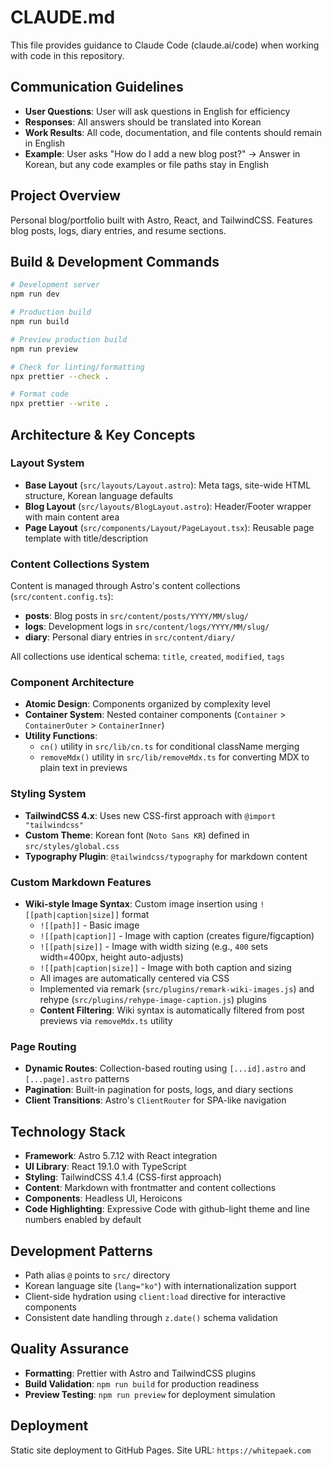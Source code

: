 # CLAUDE.md

This file provides guidance to Claude Code (claude.ai/code) when working with code in this repository.

## Communication Guidelines
- **User Questions**: User will ask questions in English for efficiency
- **Responses**: All answers should be translated into Korean
- **Work Results**: All code, documentation, and file contents should remain in English
- **Example**: User asks "How do I add a new blog post?" → Answer in Korean, but any code examples or file paths stay in English

## Project Overview
Personal blog/portfolio built with Astro, React, and TailwindCSS. Features blog posts, logs, diary entries, and resume sections.

## Build & Development Commands
```bash
# Development server
npm run dev

# Production build
npm run build

# Preview production build
npm run preview

# Check for linting/formatting
npx prettier --check .

# Format code
npx prettier --write .
```

## Architecture & Key Concepts

### Layout System
- **Base Layout** (`src/layouts/Layout.astro`): Meta tags, site-wide HTML structure, Korean language defaults
- **Blog Layout** (`src/layouts/BlogLayout.astro`): Header/Footer wrapper with main content area
- **Page Layout** (`src/components/Layout/PageLayout.tsx`): Reusable page template with title/description

### Content Collections System
Content is managed through Astro's content collections (`src/content.config.ts`):
- **posts**: Blog posts in `src/content/posts/YYYY/MM/slug/`
- **logs**: Development logs in `src/content/logs/YYYY/MM/slug/`
- **diary**: Personal diary entries in `src/content/diary/`

All collections use identical schema: `title`, `created`, `modified`, `tags`

### Component Architecture
- **Atomic Design**: Components organized by complexity level
- **Container System**: Nested container components (`Container` > `ContainerOuter` > `ContainerInner`)
- **Utility Functions**: 
  - `cn()` utility in `src/lib/cn.ts` for conditional className merging
  - `removeMdx()` utility in `src/lib/removeMdx.ts` for converting MDX to plain text in previews

### Styling System
- **TailwindCSS 4.x**: Uses new CSS-first approach with `@import "tailwindcss"`
- **Custom Theme**: Korean font (`Noto Sans KR`) defined in `src/styles/global.css`
- **Typography Plugin**: `@tailwindcss/typography` for markdown content

### Custom Markdown Features
- **Wiki-style Image Syntax**: Custom image insertion using `![[path|caption|size]]` format
  - `![[path]]` - Basic image
  - `![[path|caption]]` - Image with caption (creates figure/figcaption)
  - `![[path|size]]` - Image with width sizing (e.g., `400` sets width=400px, height auto-adjusts)
  - `![[path|caption|size]]` - Image with both caption and sizing
  - All images are automatically centered via CSS
  - Implemented via remark (`src/plugins/remark-wiki-images.js`) and rehype (`src/plugins/rehype-image-caption.js`) plugins
  - **Content Filtering**: Wiki syntax is automatically filtered from post previews via `removeMdx.ts` utility

### Page Routing
- **Dynamic Routes**: Collection-based routing using `[...id].astro` and `[...page].astro` patterns
- **Pagination**: Built-in pagination for posts, logs, and diary sections
- **Client Transitions**: Astro's `ClientRouter` for SPA-like navigation

## Technology Stack
- **Framework**: Astro 5.7.12 with React integration
- **UI Library**: React 19.1.0 with TypeScript
- **Styling**: TailwindCSS 4.1.4 (CSS-first approach)
- **Content**: Markdown with frontmatter and content collections
- **Components**: Headless UI, Heroicons
- **Code Highlighting**: Expressive Code with github-light theme and line numbers enabled by default

## Development Patterns
- Path alias `@` points to `src/` directory
- Korean language site (`lang="ko"`) with internationalization support
- Client-side hydration using `client:load` directive for interactive components
- Consistent date handling through `z.date()` schema validation

## Quality Assurance
- **Formatting**: Prettier with Astro and TailwindCSS plugins
- **Build Validation**: `npm run build` for production readiness
- **Preview Testing**: `npm run preview` for deployment simulation

## Deployment
Static site deployment to GitHub Pages. Site URL: `https://whitepaek.com`
